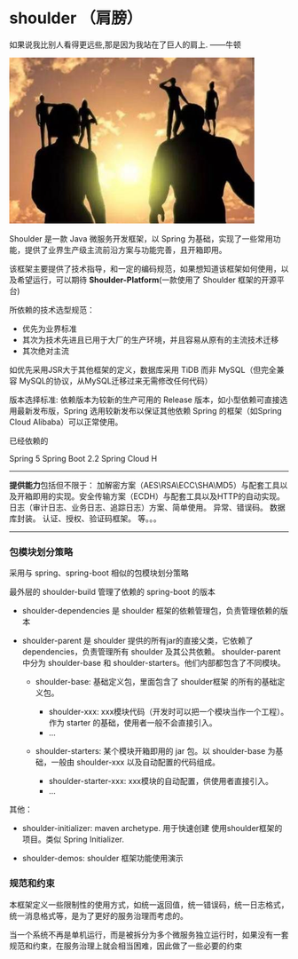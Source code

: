 # shoulder （肩膀）
如果说我比别人看得更远些,那是因为我站在了巨人的肩上. ——牛顿

![LOGO](doc/img/logo.jpg)

Shoulder 是一款 Java 微服务开发框架，以 Spring 为基础，实现了一些常用功能，提供了业界生产级主流前沿方案与功能完善，且开箱即用。

该框架主要提供了技术指导，和一定的编码规范，如果想知道该框架如何使用，以及希望运行，可以期待 **Shoulder-Platform**(一款使用了 Shoulder 框架的开源平台)

所依赖的技术选型规范：
- 优先为业界标准
- 其次为技术先进且已用于大厂的生产环境，并且容易从原有的主流技术迁移
- 其次绝对主流

如优先采用JSR大于其他框架的定义，数据库采用 TiDB 而非 MySQL（但完全兼容 MySQL的协议，从MySQL迁移过来无需修改任何代码）

版本选择标准:
依赖版本为较新的生产可用的 Release 版本，如小型依赖可直接选用最新发布版，Spring 选用较新发布以保证其他依赖 Spring 的框架（如Spring Cloud Alibaba）可以正常使用。

已经依赖的

Spring 5
Spring Boot 2.2
Spring Cloud H


---

**提供能力**包括但不限于：
加解密方案（AES\RSA\ECC\SHA\MD5）与配套工具以及开箱即用的实现。安全传输方案（ECDH）与配套工具以及HTTP的自动实现。
日志（审计日志、业务日志、追踪日志）方案、简单使用。
异常、错误码。
数据库封装。
认证、授权、验证码框架。
等。。。 


---

### 包模块划分策略

采用与 spring、spring-boot 相似的包模块划分策略

最外层的 shoulder-build 管理了依赖的 spring-boot 的版本

- shoulder-dependencies 是 shoulder 框架的依赖管理包，负责管理依赖的版本

- shoulder-parent 是 shoulder 提供的所有jar的直接父类，它依赖了dependencies，负责管理所有 shoulder 及其公共依赖。
shoulder-parent 中分为 shoulder-base 和 shoulder-starters。他们内部都包含了不同模块。

    - shoulder-base: 基础定义包，里面包含了 shoulder框架 的所有的基础定义包。
        - shoulder-xxx: xxx模块代码（开发时可以把一个模块当作一个工程）。作为 starter 的基础，使用者一般不会直接引入。
        - ...
        
    - shoulder-starters: 某个模块开箱即用的 jar 包。以 shoulder-base 为基础，一般由 shoulder-xxx 以及自动配置的代码组成。
        - shoulder-starter-xxx: xxx模块的自动配置，供使用者直接引入。
        - ...
 
 其他：
 - shoulder-initializer: maven archetype. 用于快速创建 使用shoulder框架的项目。类似 Spring Initializer.

 - shoulder-demos: shoulder 框架功能使用演示


### 规范和约束

本框架定义一些限制性的使用方式，如统一返回值，统一错误码，统一日志格式，统一消息格式等，是为了更好的服务治理而考虑的。

当一个系统不再是单机运行，而是被拆分为多个微服务独立运行时，如果没有一套规范和约束，在服务治理上就会相当困难，因此做了一些必要的约束




